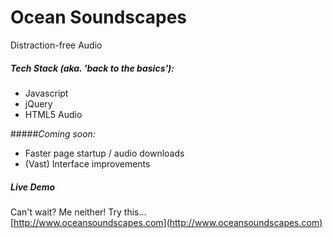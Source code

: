 # Ocean Soundscapes
Distraction-free Audio



##### Tech Stack (aka. '*back to the basics*'):

* Javascript
* jQuery
* HTML5 Audio


#####*Coming soon:*
- Faster page startup / audio downloads
- (Vast) Interface improvements



##### Live Demo

Can't wait?  Me neither! Try this...<br>
[http://www.oceansoundscapes.com](http://www.oceansoundscapes.com)






